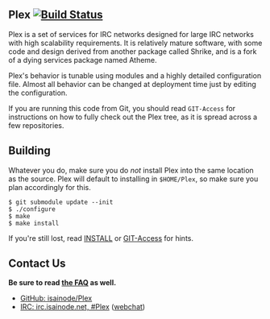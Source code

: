 ## Plex [![Build Status](https://travis-ci.org/isainode/Plex.svg?branch=master)](https://travis-ci.org/isainode/Plex)

Plex is a set of services for IRC networks designed for large IRC networks 
with high scalability requirements.  It is relatively mature software, with 
some code and design derived from another package called Shrike, and is a fork 
of a dying services package named Atheme.

Plex's behavior is tunable using modules and a highly detailed 
configuration file. Almost all behavior can be changed at deployment time just 
by editing the configuration.

If you are running this code from Git, you should read `GIT-Access` for 
instructions on how to fully check out the Plex tree, as it is spread 
across a few repositories.

## Building

Whatever you do, make sure you do *not* install Plex into the same location 
as the source. Plex will default to installing in `$HOME/Plex`, so make 
sure you plan accordingly for this.

    $ git submodule update --init
    $ ./configure
    $ make
    $ make install

If you're still lost, read [INSTALL](INSTALL) or [GIT-Access](GIT-Access) for 
hints.

## Contact Us

__Be sure to read [the FAQ](doc/FAQ.md) as well.__

 * [GitHub: isainode/Plex](https://github.com/Plex/Plex)
 * [IRC: irc.isainode.net, #Plex](ircs://irc.isainode.net:6697/Plex) ([webchat](https://kiwiirc.com/client/irc.isainode.net:+6697/Plex))
